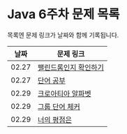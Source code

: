 # Java 6주차 문제 목록

목록엔 문제 링크가 날짜와 함께 기록됩니다.

|날짜|문제 링크|
|------|---|
|02.27|[팰린드롬인지 확인하기](https://www.acmicpc.net/problem/10988)
|02.27|[단어 공부](https://www.acmicpc.net/problem/1157)
|02.29|[크로아티아 알파벳](https://www.acmicpc.net/problem/2941)
|02.29|[그룹 단어 체커](https://www.acmicpc.net/problem/1316)
|02.29|[너의 평점은](https://www.acmicpc.net/problem/25206)

